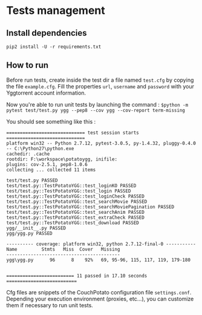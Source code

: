 # Tests management

## Install dependencies

```pip2 install -U -r requirements.txt```

## How to run

Before run tests, create inside the test dir a file named `test.cfg` by copying the file `example.cfg`. Fill the properties `url`, `username` and `password` with your Yggtorrent account information.

Now you're able to run unit tests by launching the command : ```$python -m pytest test/test.py ygg --pep8 --cov ygg --cov-report term-missing```

You should see something like this :
```console
============================= test session starts =============================
platform win32 -- Python 2.7.12, pytest-3.0.5, py-1.4.32, pluggy-0.4.0 -- C:\Python27\python.exe
cachedir: .cache
rootdir: F:\workspace\potatoygg, inifile:
plugins: cov-2.5.1, pep8-1.0.6
collecting ... collected 11 items

test/test.py PASSED
test/test.py::TestPotatoYGG::test_loginKO PASSED
test/test.py::TestPotatoYGG::test_login PASSED
test/test.py::TestPotatoYGG::test_loginCheck PASSED
test/test.py::TestPotatoYGG::test_searchMovie PASSED
test/test.py::TestPotatoYGG::test_searchMoviePagination PASSED
test/test.py::TestPotatoYGG::test_searchAnim PASSED
test/test.py::TestPotatoYGG::test_extraCheck PASSED
test/test.py::TestPotatoYGG::test_download PASSED
ygg/__init__.py PASSED
ygg/ygg.py PASSED

---------- coverage: platform win32, python 2.7.12-final-0 -----------
Name         Stmts   Miss  Cover   Missing
------------------------------------------
ygg\ygg.py      96      8    92%   69, 95-96, 115, 117, 119, 179-180


========================= 11 passed in 17.10 seconds ==========================
```

Cfg files are snippets of the CouchPotato configuration file `settings.conf`. Depending your execution environment (proxies, etc...), you can customize them if necessary to run unit tests.
